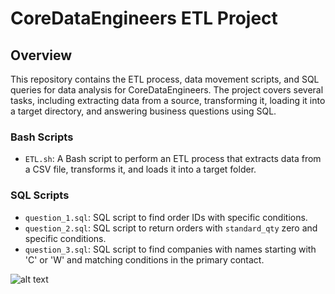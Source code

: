 # CoreDataEngineers ETL Project

## Overview

This repository contains the ETL process, data movement scripts, and SQL queries for data analysis for CoreDataEngineers. The project covers several tasks, including extracting data from a source, transforming it, loading it into a target directory, and answering business questions using SQL.

### Bash Scripts

- `ETL.sh`: A Bash script to perform an ETL process that extracts data from a CSV file, transforms it, and loads it into a target folder.

### SQL Scripts

- `question_1.sql`: SQL script to find order IDs with specific conditions.
- `question_2.sql`: SQL script to return orders with `standard_qty` zero and specific conditions.
- `question_3.sql`: SQL script to find companies with names starting with 'C' or 'W' and matching conditions in the primary contact.

![alt text](https://github.com/Cutiedave/CDE_linux/edit/assignment/Arch.JPG?raw=true)
